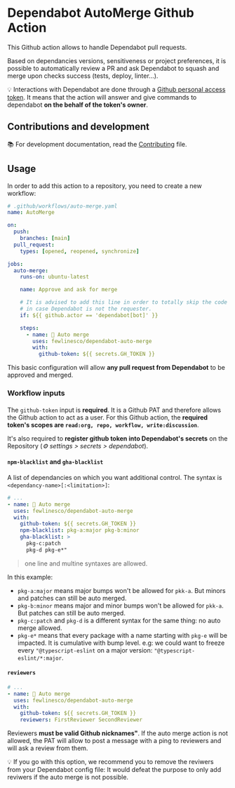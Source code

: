 # Dependabot AutoMerge Github Action

This Github action allows to handle Dependabot pull requests.

Based on dependancies versions, sensitiveness or project preferences, it is possible to automatically review a PR and ask Dependabot to squash and merge upon checks success (tests, deploy, linter...).

💡 Interactions with Dependabot are done through a [Github personal access token](https://docs.github.com/en/authentication/keeping-your-account-and-data-secure/creating-a-personal-access-token). It means that the action will answer and give commands to dependabot **on the behalf of the token's owner**.

## Contributions and development

📚 For development documentation, read the [Contributing](https://github.com/fewlinesco/dependabot-auto-merge/blob/main/CONTRIBUTING.md) file.

## Usage

In order to add this action to a repository, you need to create a new workflow:

```yaml
# .github/workflows/auto-merge.yaml
name: AutoMerge

on:
  push:
    branches: [main]
  pull_request:
    types: [opened, reopened, synchronize]

jobs:
  auto-merge:
    runs-on: ubuntu-latest

    name: Approve and ask for merge

    # It is advised to add this line in order to totally skip the code execution
    # in case Dependabot is not the requester.
    if: ${{ github.actor == 'dependabot[bot]' }}

    steps:
      - name: 🔬 Auto merge
        uses: fewlinesco/dependabot-auto-merge
        with:
          github-token: ${{ secrets.GH_TOKEN }}
```

This basic configuration will allow **any pull request from Dependabot** to be approved and merged.

### Workflow inputs

####

The `github-token` input is **required**. It is a Github PAT and therefore allows the Github action to act as a user.
For this Github action, the **required token's scopes are `read:org, repo, workflow, write:discussion`**.

It's also required to **register github token into Dependabot's secrets** on the Repository (*⚙️ settings > secrets > dependabot*).

#### `npm-blacklist` and `gha-blacklist`

A list of dependancies on which you want additional control. The syntax is `<dependancy-name>[:<limitation>]`:


```yaml
# ...
- name: 🔬 Auto merge
  uses: fewlinesco/dependabot-auto-merge
  with:
    github-token: ${{ secrets.GH_TOKEN }}
    npm-blacklist: pkg-a:major pkg-b:minor
    gha-blacklist: >
      pkg-c:patch
      pkg-d pkg-e*"
```

> one line and multine syntaxes are allowed.

In this example:
- `pkg-a:major` means major bumps won't be allowed for `pkk-a`. But minors and patches can still be auto merged.
- `pkg-b:minor` means major and minor bumps won't be allowed for `pkk-a`. But patches can still be auto merged.
- `pkg-c:patch` and `pkg-d` is a different syntax for the same thing: no auto merge allowed.
- `pkg-e*` means that every package with a name starting with `pkg-e` will be impacted. It is cumulative with bump level. e.g: we could want to freeze every `"@typescript-eslint` on a major version: `"@typescript-eslint/*:major`.

#### `reviewers`

```yaml
# ...
- name: 🔬 Auto merge
  uses: fewlinesco/dependabot-auto-merge
  with:
    github-token: ${{ secrets.GH_TOKEN }}
    reviewers: FirstReviewer SecondReviewer
```

Reviewers **must be valid Github nicknames"**. If the auto merge action is not allowed, the PAT will allow to post a message with a ping to reviewers and will ask a review from them.

💡 If you go with this option, we recommend you to remove the reviwers from your Dependabot config file: It would defeat the purpose to only add reviwers if the auto merge is not possible.
